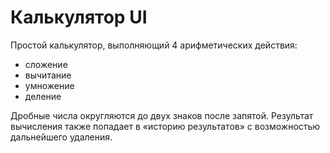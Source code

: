 # Калькулятор UI

Простой калькулятор, выполняющий 4 арифметических действия:

- сложение
- вычитание
- умножение
- деление

Дробные числа округляются до двух знаков после запятой. Результат вычисления также попадает в «историю результатов» с возможностью дальнейшего удаления.

